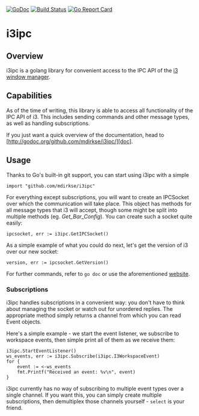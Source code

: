 [![GoDoc](https://godoc.org/github.com/mdirkse/i3ipc?status.svg)](http://godoc.org/github.com/mdirkse/i3ipc/)
[![Build Status](https://travis-ci.org/mdirkse/i3ipc.svg?branch=master)](https://travis-ci.org/mdirkse/i3ipc)
[![Go Report Card](https://goreportcard.com/badge/github.com/mdirkse/i3ipc)](https://goreportcard.com/report/github.com/mdirkse/i3ipc)

i3ipc
=====

Overview
--------
i3ipc is a golang library for convenient access to the IPC API of the [i3 window
manager](http://i3wm.org).

Capabilities
------------
As of the time of writing, this library is able to access all functionality of
the IPC API of i3. This includes sending commands and other message types, as
well as handling subscriptions.

If you just want a quick overview of the documentation, head to
[http://godoc.org/github.com/mdirkse/i3ipc/][doc].

Usage
-----
Thanks to Go's built-in git support, you can start using i3ipc with a simple

    import "github.com/mdirkse/i3ipc"

For everything except subscriptions, you will want to create an IPCSocket over
which the communication will take place. This object has methods for all message
types that i3 will accept, though some might be split into multiple methods (eg.
*Get_Bar_Config*). You can create such a socket quite easily:

    ipcsocket, err := i3ipc.GetIPCSocket()

As a simple example of what you could do next, let's get the version of i3 over
our new socket:

    version, err := ipcsocket.GetVersion()

For further commands, refer to `go doc` or use the aforementioned
[website][doc].

### Subscriptions
i3ipc handles subscriptions in a convenient way: you don't have to think about
managing the socket or watch out for unordered replies. The appropriate method
simply returns a channel from which you can read Event objects.

Here's a simple example - we start the event listener, we subscribe to workspace
events, then simple print all of them as we receive them:

    i3ipc.StartEventListener()
    ws_events, err := i3ipc.Subscribe(i3ipc.I3WorkspaceEvent)
    for {
        event := <-ws_events
        fmt.Printf("Received an event: %v\n", event)
    }

i3ipc currently has no way of subscribing to multiple event types over a single
channel. If you want this, you can simply create multiple subscriptions, then
demultiplex those channels yourself - `select` is your friend.

[doc]: http://godoc.org/github.com/mdirkse/i3ipc/
